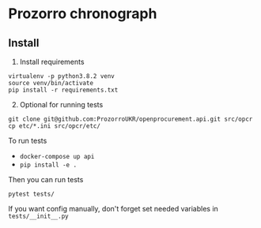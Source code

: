 # Prozorro chronograph

## Install

1. Install requirements

```
virtualenv -p python3.8.2 venv
source venv/bin/activate
pip install -r requirements.txt
```

2. Optional for running tests
```
git clone git@github.com:ProzorroUKR/openprocurement.api.git src/opcr
cp etc/*.ini src/opcr/etc/
```

To run tests

- ```docker-compose up api```
- ```pip install -e .```

Then you can run tests
```
pytest tests/
```

If you want config manually, don't forget set needed variables in ```tests/__init__.py```
